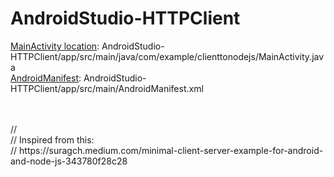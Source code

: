 # AndroidStudio-HTTPClient


[MainActivity location](https://github.com/KushMax/AndroidStudio-HTTPClient/blob/master/app/src/main/java/com/example/clienttonodejs/MainActivity.java): AndroidStudio-HTTPClient/app/src/main/java/com/example/clienttonodejs/MainActivity.java<br>
[AndroidManifest](AndroidStudio-HTTPClient/app/src/main/AndroidManifest.xml): AndroidStudio-HTTPClient/app/src/main/AndroidManifest.xml<br>


<br>
<br>
// <br>
// Inspired from this:<br>
// https://suragch.medium.com/minimal-client-server-example-for-android-and-node-js-343780f28c28<br>
